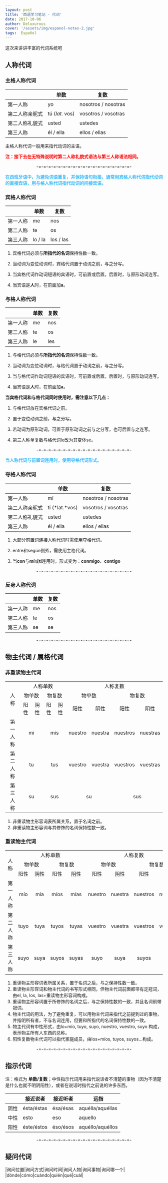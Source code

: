 ```yaml
---
layout: post
title: '西语学习笔记 - 代词'
date: 2017-10-06
author: Deluxurous
cover: '/assets/img/espanol-notes-2.jpg'
tags:  Español
---
```


这次来讲讲丰富的代词系统吧

## 人称代词

### 主格人称代词

| |单数|复数|
|---|---|---|
|第一人称|yo|nosotros / nosotras|
|第二人称亲昵式|tú (*lat.* vos)|vosotros / vosotras|
|第二人称礼貌式|usted|ustedes|
|第三人称|él / ella|ellos / ellas|

主格人称代词一般用来指代动词的主语。

<b style="color:red">注：接下去在无特殊说明时第二人称礼貌式语法与第三人称语法相同。</b>

<div style="text-align: center">-=-=-=-=-=-=-=-=-=-=-=-=-=-=-=-=-=-=-=-</div>

<b style="color:#38B9FB">在西班牙语中，为避免词语重复，并保持语句衔接，通常用宾格人称代词指代动词的直接宾语，用与格人称代词指代动词的间接宾语。</b>

### 宾格人称代词


| |单数|复数|
|---|---|---|
|第一人称|me|nos|
|第二人称|te|os|
|第三人称|lo / la|los / las|

1. 宾格代词必须与**所指代的名词**保持性数一致。

2. 当动词为变位动词时，宾格代词置于动词之前，与之分写。

3. 当宾格代词作动词短语的宾语时，可前置或后置。后置时，与原形动词连写。

4. 当宾语是**人**时，在前面加**a**。

### 与格人称代词

| |单数|复数|
|---|---|---|
|第一人称|me|nos|
|第二人称|te|os|
|第三人称|le|les|

1. 与格代词必须与**所指代的名词**保持性数一致。

2. 当动词为变位动词时，与格代词置于动词之前，与之分写。

3. 当与格代词作动词短语的宾语时，可前置或后置。后置时，与原形动词连写。

4. 当宾语是**人**时，在前面加**a**。

**当宾格代词和与格代词同时使用时，需注意以下几点：**

1. 与格代词放在宾格代词之前。

2. 置于变位动词之前，与之分写。

3. 若动词为原形动词，可置于原形动词之前与之分写，也可后置与之连写。

4. 第三人称单复数与格代词le改为其变体se。

<div style="text-align: center">-=-=-=-=-=-=-=-=-=-=-=-=-=-=-=-=-=-=-=-</div>

<b style="color:#38B9FB">当人称代词与前置词连用时，使用夺格代词形式。</b>

### 夺格人称代词

| |单数|复数|
|---|---|---|
|第一人称|mí|nosotros / nosotras|
|第二人称亲昵式|ti (*lat.*vos)|vosotros / vosotras|
|第二人称礼貌式|usted|ustedes|
|第三人称|él / ella|ellos / ellas|

1. 大部分前置词连接人称代词时需使用夺格代词。

2. entre和según例外，需使用主格代词。

3. 当**con**与**mí**或**ti**连用时，形式变为：**conmigo**、**contigo**

<div style="text-align: center">-=-=-=-=-=-=-=-=-=-=-=-=-=-=-=-=-=-=-=-</div>

### 反身人称代词

| |单数|复数|
|---|---|---|
|第一人称|me|nos|
|第二人称|te|os|
|第三人称|se|se|

<div style="text-align: center">-=-=-=-=-=-=-=-=-=-=-=-=-=-=-=-=-=-=-=-</div>

## 物主代词 / 属格代词

### 非重读物主代词

<table>
    <tbody>
        <tr>
            <td colspan="1" rowspan="3" style="text-align: center">
            <div>人称</div>
            </td>
            <td colspan="4" rowspan="1" style="text-align: center">
            <div>人称单数</div>
            </td>
            <td colspan="4" rowspan="1" style="text-align: center">
            <div>人称复数</div>
            </td>
        </tr>
        <tr>
            <td colspan="2" rowspan="1" style="text-align: center">
            <div>物单数</div>
            </td>
            <td colspan="2" rowspan="1" style="text-align: center">
            <div>物复数</div>
            </td>
            <td colspan="2" rowspan="1" style="text-align: center">
            <div>物单数</div>
            </td>
            <td colspan="2" rowspan="1" style="text-align: center">
            <div>物复数</div>
            </td>
        </tr>
        <tr>
            <td style="text-align: center">
            <div>阳性</div>
            </td>
            <td style="text-align: center">
            <div>阴性</div>
            </td>
            <td style="text-align: center">
            <div>阳性</div>
            </td>
            <td style="text-align: center">
            <div>阴性</div>
            </td>
            <td style="text-align: center">
            <div>阳性</div>
            </td>
            <td style="text-align: center">
            <div>阴性</div>
            </td>
            <td style="text-align: center">
            <div>阳性</div>
            </td>
            <td style="text-align: center">
            <div>阴性</div>
            </td>
        </tr>
        <tr>
            <td style="text-align: center">
            <div>第一人称</div>
            </td>
            <td colspan="2" rowspan="1" style="text-align: center">
            <div>mi</div>
            </td>
            <td colspan="2" rowspan="1" style="text-align: center">
            <div>mis</div>
            </td>
            <td style="text-align: center">
            <div>nuestro</div>
            </td>
            <td style="text-align: center">
            <div>nuestra</div>
            </td>
            <td style="text-align: center">
            <div>nuestros</div>
            </td>
            <td style="text-align: center">
            <div>nuestras</div>
            </td>
        </tr>
        <tr>
            <td style="text-align: center">
            <div>第二人称</div>
            </td>
            <td colspan="2" rowspan="1" style="text-align: center">
            <div>tu</div>
            </td>
            <td colspan="2" rowspan="1" style="text-align: center">
            <div>tus</div>
            </td>
            <td style="text-align: center">
            <div>vuestro</div>
            </td>
            <td style="text-align: center">
            <div>vuestra</div>
            </td>
            <td style="text-align: center">
            <div>vuestros</div>
            </td>
            <td style="text-align: center">
            <div>vuestras</div>
            </td>
        </tr>
        <tr>
            <td style="text-align: center">
            <div>第三人称</div>
            </td>
            <td colspan="2" rowspan="1" style="text-align: center">
            <div>su</div>
            </td>
            <td colspan="2" rowspan="1" style="text-align: center">
            <div>sus</div>
            </td>
            <td colspan="2" rowspan="1" style="text-align: center">
            <div>su</div>
            </td>
            <td colspan="2" rowspan="1" style="text-align: center">
            <div>sus</div>
            </td>
        </tr>
    </tbody>
</table>

1. 非重读物主形容词表所属关系，置于名词之前。
2. 非重读物主形容词与其修饰的名词保持性数一致。

### 重读物主代词

<table>
    <tbody>
        <tr>
            <td colspan="1" rowspan="3" style="text-align: center">
            <div>人称</div>
            </td>
            <td colspan="4" rowspan="1" style="text-align: center">
            <div>人称单数</div>
            </td>
            <td colspan="4" rowspan="1" style="text-align: center">
            <div>人称复数</div>
            </td>
        </tr>
        <tr>
            <td colspan="2" rowspan="1" style="text-align: center">
            <div>物单数</div>
            </td>
            <td colspan="2" rowspan="1" style="text-align: center">
            <div>物复数</div>
            </td>
            <td colspan="2" rowspan="1" style="text-align: center">
            <div>物单数</div>
            </td>
            <td colspan="2" rowspan="1" style="text-align: center">
            <div>物复数</div>
            </td>
        </tr>
        <tr>
            <td style="text-align: center">
            <div>阳性</div>
            </td>
            <td style="text-align: center">
            <div>阴性</div>
            </td>
            <td style="text-align: center">
            <div>阳性</div>
            </td>
            <td style="text-align: center">
            <div>阴性</div>
            </td>
            <td style="text-align: center">
            <div>阳性</div>
            </td>
            <td style="text-align: center">
            <div>阴性</div>
            </td>
            <td style="text-align: center">
            <div>阳性</div>
            </td>
            <td style="text-align: center">
            <div>阴性</div>
            </td>
        </tr>
        <tr>
            <td style="text-align: center">
            <div>第一人称</div>
            </td>
            <td style="text-align: center">
            <div>mío</div>
            </td>
            <td style="text-align: center">
            <div>mía</div>
            </td>
            <td style="text-align: center">
            <div>míos</div>
            </td>
            <td style="text-align: center">
            <div>mías</div>
            </td>
            <td style="text-align: center">
            <div>nuestro</div>
            </td>
            <td style="text-align: center">
            <div>nuestra</div>
            </td>
            <td style="text-align: center">
            <div>nuestros</div>
            </td>
            <td style="text-align: center">
            <div>nuestras</div>
            </td>
        </tr>
        <tr>
            <td style="text-align: center">
            <div>第二人称</div>
            </td>
            <td style="text-align: center">
            <div>tuyo</div>
            </td>
            <td style="text-align: center">
            <div>tuya</div>
            </td>
            <td style="text-align: center">
            <div>tuyos</div>
            </td>
            <td style="text-align: center">
            <div>tuyas</div>
            </td>
            <td style="text-align: center">
            <div>vuestro</div>
            </td>
            <td style="text-align: center">
            <div>vuestra</div>
            </td>
            <td style="text-align: center">
            <div>vuestros</div>
            </td>
            <td style="text-align: center">
            <div>vuestras</div>
            </td>
        </tr>
        <tr>
            <td style="text-align: center">
            <div>第三人称</div>
            </td>
            <td style="text-align: center">
            <div>suyo</div>
            </td>
            <td style="text-align: center">
            <div>suya</div>
            </td>
            <td style="text-align: center">
            <div>suyos</div>
            </td>
            <td style="text-align: center">
            <div>suyas</div>
            </td>
            <td style="text-align: center">
            <div>suyo</div>
            </td>
            <td style="text-align: center">
            <div>suya</div>
            </td>
            <td style="text-align: center">
            <div>suyos</div>
            </td>
            <td style="text-align: center">
            <div>suyas</div>
            </td>
        </tr>
    </tbody>
</table>

1. 重读物主形容词表所属关系，置于名词之后，与之保持性数一致。
2. 重读物主形容词和物主代词的书写形式相同，但物主代词前面都带有定冠词，由el, la, los, las+重读物主形容词构成。
3. 重读物主形容词置于所修饰的名词之后，与之保持性数的一致，并且名词前带冠词。
4. 物主代词的用法，为了避免重复，可以用物主代词来指代之前提到过的事物，并指明所有者，不与名词连用，但要和所指代的名词保持性数的一致。
5. 物主代词有中性形式，由lo+mío, tuyo, suyo, nuestro, vuestro, suyo 构成，表示物主所有人东西的总称。
6. 阳性复数物主代词可以指代家庭成员，由los+míos, tuyos, suyos...构成。

<div style="text-align: center">-=-=-=-=-=-=-=-=-=-=-=-=-=-=-=-=-=-=-=-</div>

## 指示代词

注：格式为 **单数/复数**；中性指示代词用来指代说话者不清楚的事物（因为不清楚是什么也就不明阴阳性），或者在说话时指代之前说的许多东西。

||接近说者|接近听者|远指|
|--|--|--|--|
|阴性|ésta/éstas|ésa/ésas|aquélla/aquéllas|
|中性|esto|eso|aquello|
|阳性|éste/éstos|éso/ésos|aquéllo/aquéllos|

<div style="text-align: center">-=-=-=-=-=-=-=-=-=-=-=-=-=-=-=-=-=-=-=-</div>

## 疑问代词

|询问位置|询问方式|询问时间|询问人物|询问事物|询问哪一个|
|dónde|cómo|cuándo|quién|qué|cuál|
